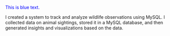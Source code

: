 <p style="color:blue;">This is blue text.</p>
I created a system to track and analyze wildlife observations using MySQL. I collected data on animal sightings, stored it in a MySQL database, and then generated insights and visualizations based on the data.
